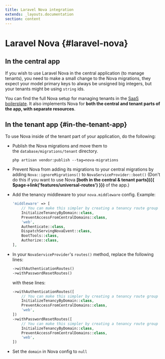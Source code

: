 ```yaml
---
title: Laravel Nova integration
extends: _layouts.documentation
section: content
---
```


# Laravel Nova {#laravel-nova}

## In the central app

If you wish to use Laravel Nova in the central application (to manage tenants), you need to make a small change to the Nova migrations, they expect your model primary keys to always be unsigned big integers, but your tenants might be using `string` ids.

You can find the full Nova setup for managing tenants in the [SaaS boilerplate](/saas-boilerplate). It also implements Nova for **both the central and tenant parts of the app, with separate resources**.

## In the tenant app {#in-the-tenant-app}

To use Nova inside of the tenant part of your application, do the following:

- Publish the Nova migrations and move them to the `database/migrations/tenant` directory.

    ```
    php artisan vendor:publish --tag=nova-migrations
    ```

- Prevent Nova from adding its migrations to your central migrations by adding `Nova::ignoreMigrations()` to `NovaServiceProvider::boot()` (Don't do this if you want to use Nova **[both in the central & tenant parts]({{ $page->link('features/universal-routes') }})** of the app.)
- Add the tenancy middleware to your `nova.middleware` config. Example:
    ```php
    'middleware' => [
        // You can make this simpler by creating a tenancy route group
        InitializeTenancyByDomain::class,
        PreventAccessFromCentralDomains::class,
        'web',
        Authenticate::class,
        DispatchServingNovaEvent::class,
        BootTools::class,
        Authorize::class,
    ],
    ```
- In your `NovaServiceProvider`'s `routes()` method, replace the following lines:

    ```php
    ->withAuthenticationRoutes()
    ->withPasswordResetRoutes()
    ```

    with these lines:

    ```php
    ->withAuthenticationRoutes([
        // You can make this simpler by creating a tenancy route group
        InitializeTenancyByDomain::class,
        PreventAccessFromCentralDomains::class,
        'web',
    ])
    ->withPasswordResetRoutes([
        // You can make this simpler by creating a tenancy route group
        InitializeTenancyByDomain::class,
        PreventAccessFromCentralDomains::class,
        'web',
    ])
    ```
- Set the `domain` in Nova config to `null`
